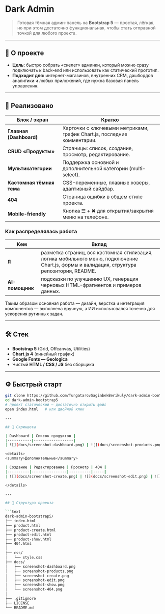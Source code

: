 # Dark Admin  

> Готовая тёмная админ-панель на **Bootstrap 5** — простая, лёгкая, но при этом достаточно функциональная, чтобы стать отправной точкой для любого проекта.

---

## 📌 О проекте  

* **Цель:** быстро собрать «скелет» админки, который можно сразу подключать к back-end или использовать как статический прототип.  
* **Подходит для:** интернет-магазинов, внутренних CRM, дашбордов аналитики и любых приложений, где нужна базовая панель управления.  

---

## 🚀 Реализовано

| Блок / экран                              | Кратко                                                                       |
|-------------------------------------------|------------------------------------------------------------------------------|
| **Главная (Dashboard)**                   | Карточки с ключевыми метриками, график Chart.js, последние комментарии.      |
| **CRUD «Продукты»**                       | Страницы: список, создание, просмотр, редактирование.                        |
| **Мультикатегории**                       | Поддержка основной и дополнительной категории (multi-select).                |
| **Кастомная тёмная тема**                 | CSS-переменные, плавные ховеры, адаптивный сайдбар.                           |
| **404**                                   | Страница ошибки в общем стиле проекта.                                       |
| **Mobile-friendly**                       | Кнопка ☰ + ✖ для открытия/закрытия меню на телефоне.                          |

### Как распределялась работа  

| Кем | Вклад |
|-----|-------|
| **Я** | разметка страниц, вся кастомная стилизация, логика мобильного меню, подключение Chart.js, формы и валидация, структура репозитория, README. |
| **AI-помощник** | подсказки по улучшению UX, генерация черновых HTML-фрагментов и примеров данных. |

Таким образом основная работа — дизайн, верстка и интеграция компонентов — выполнена вручную, а ИИ использовался точечно для ускорения рутинных задач.

---

## 🛠️ Стек

- **Bootstrap 5** (Grid, Offcanvas, Utilities)  
- **Chart.js 4** (линейный график)  
- **Google Fonts — Geologica**  
- Чистый **HTML / CSS / JS** без сборщика

---

## ⚙️ Быстрый старт

```bash
git clone https://github.com/TungatarovSaginbekBerikuly/dark-admin-bootstrap5.git
cd dark-admin-bootstrap5
# проект статический — достаточно открыть файл
open index.html   # или двойной клик

---

## 📸 Скриншоты

| Dashboard | Список продуктов |
|-----------|------------------|
| ![](docs/screenshot-dashboard.png) | ![](docs/screenshot-products.png) |

<details>
<summary>Дополнительные</summary>

| Создание | Редактирование | Просмотр | 404 |
|----------|----------------|----------|-----|
| ![](docs/screenshot-create.png) | ![](docs/screenshot-edit.png) | ![](docs/screenshot-show.png) | ![](docs/screenshot-404.png) |

</details>

---

## 📂 Структура проекта

```text
dark-admin-bootstrap5/
├── index.html
├── product.html
├── product-create.html
├── product-edit.html
├── product-show.html
├── 404.html
│
├── css/
│   └── style.css
├── docs/
│   ├── screenshot-dashboard.png
│   ├── screenshot-products.png
│   ├── screenshot-create.png
│   ├── screenshot-edit.png
│   ├── screenshot-show.png
│   └── screenshot-404.png
│
├── .gitignore
├── LICENSE
└── README.md